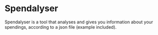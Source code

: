 # Spendalyser
Spendalyser is a tool that analyses and gives you information about your spendings, according to a json file (example included).
